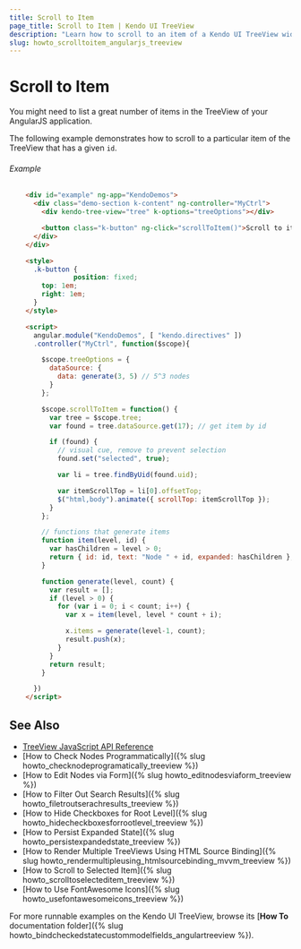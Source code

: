 ```yaml
---
title: Scroll to Item
page_title: Scroll to Item | Kendo UI TreeView
description: "Learn how to scroll to an item of a Kendo UI TreeView widget with a given id in AngularJS."
slug: howto_scrolltoitem_angularjs_treeview
---
```


# Scroll to Item

You might need to list a great number of items in the TreeView of your AngularJS application.

The following example demonstrates how to scroll to a particular item of the TreeView that has a given `id`.

###### Example

```html
    <div id="example" ng-app="KendoDemos">
      <div class="demo-section k-content" ng-controller="MyCtrl">
        <div kendo-tree-view="tree" k-options="treeOptions"></div>

        <button class="k-button" ng-click="scrollToItem()">Scroll to item</button>
      </div>
    </div>

    <style>
      .k-button {
                position: fixed;
        top: 1em;
        right: 1em;
      }
    </style>

    <script>
      angular.module("KendoDemos", [ "kendo.directives" ])
      .controller("MyCtrl", function($scope){

        $scope.treeOptions = {
          dataSource: {
            data: generate(3, 5) // 5^3 nodes
          }
        };

        $scope.scrollToItem = function() {
          var tree = $scope.tree;
          var found = tree.dataSource.get(17); // get item by id

          if (found) {
            // visual cue, remove to prevent selection
            found.set("selected", true);

            var li = tree.findByUid(found.uid);

            var itemScrollTop = li[0].offsetTop;
            $("html,body").animate({ scrollTop: itemScrollTop });
          }
        };

        // functions that generate items
        function item(level, id) {
          var hasChildren = level > 0;
          return { id: id, text: "Node " + id, expanded: hasChildren };
        }

        function generate(level, count) {
          var result = [];
          if (level > 0) {
            for (var i = 0; i < count; i++) {
              var x = item(level, level * count + i);

              x.items = generate(level-1, count);
              result.push(x);
            }
          }
          return result;
        }

      })
    </script>

```

## See Also

* [TreeView JavaScript API Reference](/api/javascript/ui/treeview)
* [How to Check Nodes Programmatically]({% slug howto_checknodeprogramatically_treeview %})
* [How to Edit Nodes via Form]({% slug howto_editnodesviaform_treeview %})
* [How to Filter Out Search Results]({% slug howto_filetroutserachresults_treeview %})
* [How to Hide Checkboxes for Root Level]({% slug howto_hidecheckboxesforrootlevel_treeview %})
* [How to Persist Expanded State]({% slug howto_persistexpandedstate_treeview %})
* [How to Render Multiple TreeViews Using HTML Source Binding]({% slug howto_rendermultipleusing_htmlsourcebinding_mvvm_treeview %})
* [How to Scroll to Selected Item]({% slug howto_scrolltoselecteditem_treeview %})
* [How to Use FontAwesome Icons]({% slug howto_usefontawesomeicons_treeview %})

For more runnable examples on the Kendo UI TreeView, browse its [**How To** documentation folder]({% slug howto_bindcheckedstatecustommodelfields_angulartreeview %}).
